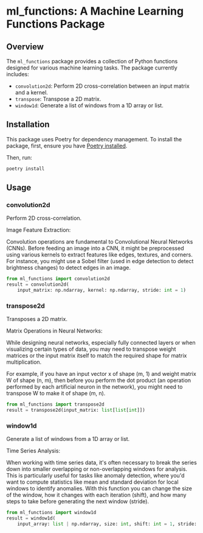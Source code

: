 # ml_functions: A Machine Learning Functions Package

## Overview

The `ml_functions` package provides a collection of Python functions designed for various machine learning tasks. The package currently includes:

- `convolution2d`: Perform 2D cross-correlation between an input matrix and a kernel.
- `transpose`: Transpose a 2D matrix.
- `window1d`: Generate a list of windows from a 1D array or list.

## Installation

This package uses Poetry for dependency management. To install the package, first, ensure you have [Poetry installed](https://python-poetry.org/docs/#installation).

Then, run:

```bash
poetry install
```

## Usage

### convolution2d

Perform 2D cross-correlation.

Image Feature Extraction:

Convolution operations are fundamental to Convolutional Neural Networks (CNNs). Before feeding an image into a CNN, it might be preprocessed using various kernels to extract features like edges, textures, and corners. For instance, you might use a Sobel filter (used in edge detection to detect brightness changes) to detect edges in an image.


```python
from ml_functions import convolution2d
result = convolution2d(
    input_matrix: np.ndarray, kernel: np.ndarray, stride: int = 1)
```


### transpose2d

Transposes a 2D matrix.

Matrix Operations in Neural Networks:

While designing neural networks, especially fully connected layers or when visualizing certain types of data, you may need to transpose weight matrices or the input matrix itself to match the required shape for matrix multiplication.

For example, if you have an input vector x of shape (m, 1) and weight matrix W of shape (n, m), then before you perform the dot product (an operation performed by each artificial neuron in the network), you might need to transpose W to make it of shape (m, n).

```python
from ml_functions import transpose2d
result = transpose2d(input_matrix: list[list[int]])
```


### window1d

Generate a list of windows from a 1D array or list.

Time Series Analysis:

When working with time series data, it's often necessary to break the series down into smaller overlapping or non-overlapping windows for analysis. This is particularly useful for tasks like anomaly detection, where you'd want to compute statistics like mean and standard deviation for local windows to identify anomalies. With this function you can change the size of the window, how it changes with each iteration (shift), and how many steps to take before generating the next window (stride).

```python
from ml_functions import window1d
result = window1d(
    input_array: list | np.ndarray, size: int, shift: int = 1, stride: int = 1)
```



